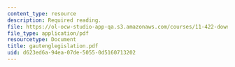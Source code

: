 ```yaml
---
content_type: resource
description: Required reading.
file: https://ol-ocw-studio-app-qa.s3.amazonaws.com/courses/11-422-downtown-management-organizations-fall-2006/d623ed6a94ea07de50550d5160713202_gautenglegislation.pdf
file_type: application/pdf
resourcetype: Document
title: gautenglegislation.pdf
uid: d623ed6a-94ea-07de-5055-0d5160713202
---
```

